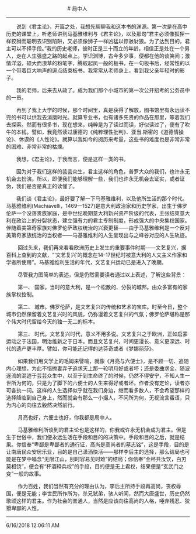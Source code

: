 &emsp;&emsp;&emsp;&emsp;&emsp;&emsp;&emsp;&emsp;&emsp;&emsp;&emsp;&emsp;# 局中人
***
&emsp;&emsp;说到《君主论》，开篇之处，我想先聊聊我和这本书的渊源。第一次是在高中历史的课堂上，听老师讲到马基雅维利与《君主论》，以及那句“君主必须像狐狸一样狡猾而聪明去识别陷阱，又必须像狮子一样凶猛以惊骇豺狼。为了达到目的，君主可以不择手段。”我的历史老师，彼时正是三十而立的年龄，相信正是处在一个男人，走在人生强盛之路的起点上。学识渊博，古今多少事，便都在他的谈笑间；激情洋溢，硕大而潦草的粉笔字，腾蛟起凤一般的板书，在一句板书后，经常性的以一个带着巨大响声的逗点结束板书。我常常从老师身上，看到我父亲年轻时的影子。<br>

&emsp;&emsp;我的老师，后来去从政了。成为我们那个小城市的第一次公开招考的公务员中的一员。

&emsp;&emsp;再到了我上大学的时候，那个时间里，真是获得了解放，图书馆里有永远读不完的书可以供我去消磨时光。就算专业书，也有诸多先贤的作品在那里，等着我们去探索。然而有很多书，现在想来，纯粹是为了读过而读，好似读过了，便有了吹牛的本钱。譬如，我竟然读过康德的《纯粹理性批判》、亚当.斯密的《道德情操论》、休谟的《人性论》。就算以我如今的阅历来考量，这些书的难度也是非常非常的困难、非常非常的枯燥。<br>

&emsp;&emsp;我想，《君主论》，于我而言，便是这样一类的书。<br>

&emsp;&emsp;因为对于我们这样的芸芸众生，君主这样的角色，普罗大众的我们，也许永无机会去扮演。所以，即便我们能够理解一些，我们也许永无机会去证实，或者证伪，我们是否是真正的读懂了。

&emsp;&emsp;我们谈《君主论》，最好要了解一下马基雅维利，以及他所生活的那个时代。马基雅维利(Machiavelli，1469—1527)是意大利政治家和历史学家，出生于佛罗伦萨一个没落贵族家庭，是中世纪晚期意大利新兴资产阶级的代表，主张结束意大利在政治上的分裂状态，建立强有力的君主专制制度，形成强大的中央集权国家。伴随着美第奇家族对佛罗伦萨政权统治的兴衰更替——由于马基雅维利是一个反对美第奇家族统治的当权者——马基雅维利的人生呈现出与之峰谷对应的人生轨迹。<br>

&emsp;&emsp; 回过头来，我们再来看看欧洲历史上发生的重要事件时期——文艺复兴，据百科上查到的文献，“‘文艺复兴’的概念在14-17世纪时被意大利的人文主义作家和学者所使用”。马基雅维利生活的年代，文艺复兴运动已是进入了晚期。<br>

&emsp;&emsp; 尽管我力图简单的表述，但是仍然需要读者通过以上表述，了解这些背景：<br>

&emsp;&emsp; 第一、	国家。当时的意大利，是一个松散的、分裂的城邦。由众多富有的家族掌权控制。<br>

&emsp;&emsp; 第二、	城市。佛罗伦萨，是文艺复兴的传统和艺术的宝库。时至今日，整个城市仍然保留着文艺复兴时的风貌，仍弥漫着文艺复兴的气氛；佛罗伦萨堪称是那个伟大时代留给今天的独一无二的标本。<br>

&emsp;&emsp; 第三、	时代。文艺复兴时代，意义不用多说。文艺复兴之于欧洲，正如启蒙运动之于法国，明治维新之于日本。而且文艺复兴，时间更漫长、意义更深远、时代的遗产更丰厚。譬如，你可能还记得的达芬奇或者《梦娜丽莎》。<br>

&emsp;&emsp; 如果我们用文学上的毛姆来譬喻，就像《月亮与六便士》，是不顾一切、追随内心理想，为此不惜抛妻弃子追求天上那一轮明月好或者坏；还是委曲求全、随波逐流的混迹于芸芸众生中，以至于到生命终了的时候，仍然不得安宁，不知人生一世所为何的，只是为了脚下的六便士的人生来得好或者坏。作者没有定论，读者亦可各执一词。这样的人生选择似乎就在我们身边，继而看多数人，不会希望那样的选择降临到自己身上，然而就会有那么一小撮人，不问所为何，无视流言蜚语，只为内心的向往去毅然决然前行。<br>

&emsp;&emsp; 月亮也好，六便士也好，你我都是局中人。<br>

&emsp;&emsp; 马基雅维利所谈到的君主论也是这样的，你我或许永无机会成为君主。但是生于世俗中，我们便永远生活在手段和目的的决策中。手段和目的之后，就是结果。你信奉“卑鄙是卑鄙者的通行证，高尚是高尚者的墓志铭”，这是手段，目的是让南唐民众安居乐业，目的是自己潇洒快活——那样李后主的选择，那么结局也可能是在梦中唱念“无限江山，别时容易见时难”的结局；你信奉“金杯共汝饮，白刃莫相饶”，便会有“杯酒释兵权”的手段，目的便是无上君权，结果便是“玄武门之变”一般的故事。<br>

&emsp;&emsp; 作为百姓，我们当然有充分的理由认为，李后主所持手段再高尚，丧权辱国，便是无能；李世民所作所为，杀兄弑弟，骇人听闻，然而大唐盛世，历史仍然歌颂这样的君主。作为社会的普通人，当然是应该向往高尚的人格，唾弃残忍、狡猾卑鄙的人性。<br>
***
6/16/2018 12:06:11 AM 
